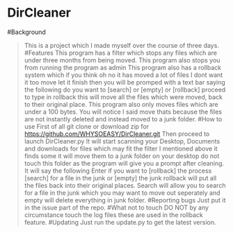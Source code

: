 # DirCleaner
#Background
>This is a project which I made myself over the course of three days.
#Features
>This program has a filter which stops any files which are under three months from being moved.
>This program also stops you from running the program as admin
>This program also has a rollback system which if you think oh no it has moved a lot of files I dont want it too move let it finish then you will be promped with a text bar saying the following do you want to [search] or [empty] or [rollback] proceed to type in rollback this will move all the files which were moved, back to their original place.
>This program also only moves files which are under a 100 bytes.
>You will notice I said move thats because the files are not instantly deleted and instead moved to a junk folder.
#How to use
>First of all git clone or download zip for https://github.com/WHYSOEASY/DirCleaner.git
>Then proceed to launch DirCleaner.py
>It will start scanning your Desktop, Documents and downloads for files which may fit the filter I mentioned above it finds some it will move them to a junk folder on your desktop do not touch this folder as the program will give you a prompt after cleaning. It will say the following Enter if you want to [rollback] the process [search] for a file in the junk or [empty] the junk rollback will put all the files back into their original places. Search will allow you to search for a file in the junk which you may want to move out seperately and empty will delete everything in junk folder.
#Reporting bugs
>Just put it in the issue part of the repo.
#What not to touch
>DO NOT by any circumstance touch the log files these are used in the rollback feature.
#Updating
>Just run the update.py to get the latest version.
